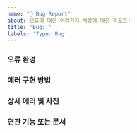 ```yaml
---
name: "🐛 Bug Report"
about: 오류에 대한 여러가지 사항에 대한 리포트!
title: 'Bug: '
labels: 'Type: Bug'
---
```


### 오류 환경

<!--
[상세 오류 환경]
OS: Macintosh; Mac OS X 10_15_7
NODE VERSION: 14.x
BROWSER: Chrome/95.0.4638.69
-->

### 에러 구현 방법

<!--
[상세 에러 구현 방법]
에러 구현 환경: xxx-error-test.git
1. ~를 클릭
2. ~에 대하여 ~를 동작 시킴
3. ~의 응답값을 ~함
-->

### 상세 에러 및 사진

<!--
[상세 에러 및 에러 사진]
-->

### 연관 기능 또는 문서

<!--
- [관련된 기능 이슈, 문서 링크](#)
-->
